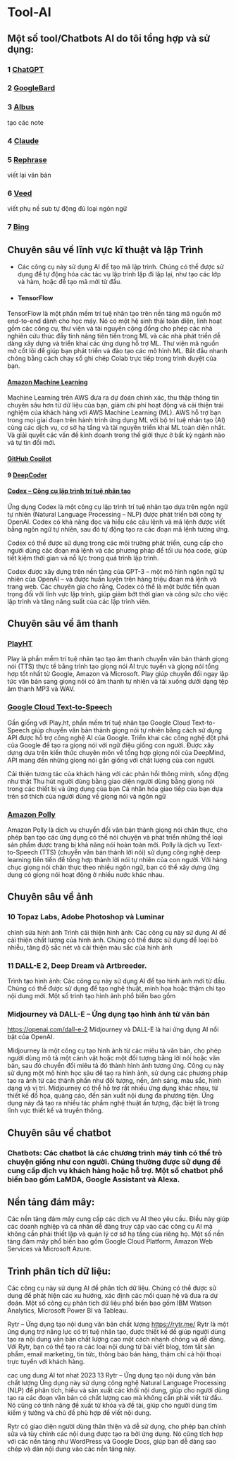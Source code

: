 
# Tool-AI

## Một số tool/Chatbots AI do tôi tổng hợp và sử dụng:

### 1 [ChatGPT](https://chat.openai.com/)
### 2 [GoogleBard](https://bard.google.com/chat?hl=en)
### 3 [Albus](https://beta.albus.org/)
tạo các note
### 4 [Claude](https://claude.ai/chat/)
### 5 [Rephrase](https://www.rephrase.info/vi/cong-cu-giai-thich)
viết lại văn bản
### 6 [Veed](https://www.veed.io/tools/audio-to-text/mp3-to-text)
viết phụ nề sub tự động đủ loại ngôn ngữ
### 7 [Bing](https://www.bing.com/new?form=MY0291&OCID=MY0291)

## Chuyên sâu về lĩnh vực kĩ thuật và lập Trình
- Các công cụ này sử dụng AI để tạo mã lập trình. Chúng có thể được sử dụng để tự động hóa các tác vụ lập trình lặp đi lặp lại, như tạo các lớp và hàm, hoặc để tạo mã mới từ đầu.
+ #### TensorFlow
TensorFlow là một phần mềm trí tuệ nhân tạo trên nền tảng mã nguồn mở end-to-end dành cho học máy. Nó có một hệ sinh thái toàn diện, linh hoạt gồm các công cụ, thư viện và tài nguyên cộng đồng cho phép các nhà nghiên cứu thúc đẩy tính năng tiên tiến trong ML và các nhà phát triển dễ dàng xây dựng và triển khai các ứng dụng hỗ trợ ML. Thư viện mã nguồn mở cốt lõi để giúp bạn phát triển và đào tạo các mô hình ML. Bắt đầu nhanh chóng bằng cách chạy sổ ghi chép Colab trực tiếp trong trình duyệt của bạn.
#### [Amazon Machine Learning](https://aws.amazon.com/vi/machine-learning/)
Machine Learning trên AWS đưa ra dự đoán chính xác, thu thập thông tin chuyên sâu hơn từ dữ liệu của bạn, giảm chi phí hoạt động và cải thiện trải nghiệm của khách hàng với AWS Machine Learning (ML). AWS hỗ trợ bạn trong mọi giai đoạn trên hành trình ứng dụng ML với bộ trí tuệ nhân tạo (AI) cùng các dịch vụ, cơ sở hạ tầng và tài nguyên triển khai ML toàn diện nhất. Và giải quyết các vấn đề kinh doanh trong thế giới thực ở bất kỳ ngành nào và tự tin đổi mới. 
#### [GitHub Copilot](https://github.com/features/copilot)
#### 9 [DeepCoder](https://www.deepcoder.io/)
#### [Codex – Công cụ lập trình trí tuệ nhân tạo](https://openai.com/blog/openai-codex)
Ứng dụng Codex là một công cụ lập trình trí tuệ nhân tạo dựa trên ngôn ngữ tự nhiên (Natural Language Processing – NLP) được phát triển bởi công ty OpenAI. Codex có khả năng đọc và hiểu các câu lệnh và mã lệnh được viết bằng ngôn ngữ tự nhiên, sau đó tự động tạo ra các đoạn mã lệnh tương ứng.

Codex có thể được sử dụng trong các môi trường phát triển, cung cấp cho người dùng các đoạn mã lệnh và các phương pháp để tối ưu hóa code, giúp tiết kiệm thời gian và nỗ lực trong quá trình lập trình. 

Codex được xây dựng trên nền tảng của GPT-3 – một mô hình ngôn ngữ tự nhiên của OpenAI – và được huấn luyện trên hàng triệu đoạn mã lệnh và trang web. Các chuyên gia cho rằng, Codex có thể là một bước tiến quan trọng đối với lĩnh vực lập trình, giúp giảm bớt thời gian và công sức cho việc lập trình và tăng năng suất của các lập trình viên.


## Chuyên sâu về âm thanh
### [PlayHT](https://play.ht/)
Play là phần mềm trí tuệ nhân tạo tạo âm thanh chuyển văn bản thành giọng nói (TTS) thực tế bằng trình tạo giọng nói AI trực tuyến và giọng nói tổng hợp tốt nhất từ Google, Amazon và Microsoft. Play giúp chuyển đổi ngay lập tức văn bản sang giọng nói có âm thanh tự nhiên và tải xuống dưới dạng tệp âm thanh MP3 và WAV. 
### [Google Cloud Text-to-Speech](https://cloud.google.com/text-to-speech?hl=vi)
Gần giống với Play.ht, phần mềm trí tuệ nhân tạo Google Cloud Text-to-Speech giúp chuyển văn bản thành giọng nói tự nhiên bằng cách sử dụng API được hỗ trợ công nghệ AI của Google. Triển khai các công nghệ đột phá của Google để tạo ra giọng nói với ngữ điệu giống con người. Được xây dựng dựa trên kiến ​​thức chuyên môn về tổng hợp giọng nói của DeepMind, API mang đến những giọng nói gần giống với chất lượng của con người.

Cải thiện tương tác của khách hàng với các phản hồi thông minh, sống động như thật
Thu hút người dùng bằng giao diện người dùng bằng giọng nói trong các thiết bị và ứng dụng của bạn
Cá nhân hóa giao tiếp của bạn dựa trên sở thích của người dùng về giọng nói và ngôn ngữ
### [Amazon Polly](https://aws.amazon.com/vi/polly/) 
Amazon Polly là dịch vụ chuyển đổi văn bản thành giọng nói chân thực, cho phép bạn tạo các ứng dụng có thể nói chuyện và phát triển những thể loại sản phẩm được trang bị khả năng nói hoàn toàn mới. Polly là dịch vụ Text-to-Speech (TTS) (chuyển văn bản thành lời nói) sử dụng công nghệ deep learning tiên tiến để tổng hợp thành lời nói tự nhiên của con người. Với hàng chục giọng nói chân thực theo nhiều ngôn ngữ, bạn có thể xây dựng ứng dụng có giọng nói hoạt động ở nhiều nước khác nhau.



## Chuyên sâu về ảnh
### 10 Topaz Labs, Adobe Photoshop và Luminar
chỉnh sửa hình ảnh
Trình cải thiện hình ảnh: Các công cụ này sử dụng AI để cải thiện chất lượng của hình ảnh. Chúng có thể được sử dụng để loại bỏ nhiễu, tăng độ sắc nét và cải thiện màu sắc của hình ảnh
### 11 DALL-E 2, Deep Dream và Artbreeder.
Trình tạo hình ảnh: Các công cụ này sử dụng AI để tạo hình ảnh mới từ đầu. Chúng có thể được sử dụng để tạo nghệ thuật, minh họa hoặc thậm chí tạo nội dung mới. Một số trình tạo hình ảnh phổ biến bao gồm 
### Midjourney và DALL-E – Ứng dụng tạo hình ảnh từ văn bản
https://openai.com/dall-e-2
Midjourney và DALL-E là hai ứng dụng AI nổi bật của OpenAI.

Midjourney là một công cụ tạo hình ảnh từ các miêu tả văn bản, cho phép người dùng mô tả một cảnh vật hoặc một đối tượng bằng lời nói hoặc văn bản, sau đó chuyển đổi miêu tả đó thành hình ảnh tương ứng. Công cụ này sử dụng một mô hình học sâu để tạo ra hình ảnh, sử dụng các phương pháp tạo ra ảnh từ các thành phần như đối tượng, nền, ánh sáng, màu sắc, hình dạng và vị trí. Midjourney có thể hỗ trợ rất nhiều ứng dụng khác nhau, từ thiết kế đồ họa, quảng cáo, đến sản xuất nội dung đa phương tiện.
Ứng dụng này đã tạo ra nhiều tác phẩm nghệ thuật ấn tượng, đặc biệt là trong lĩnh vực thiết kế và truyền thông.
## Chuyên sâu về chatbot
### Chatbots: Các chatbot là các chương trình máy tính có thể trò chuyện giống như con người. Chúng thường được sử dụng để cung cấp dịch vụ khách hàng hoặc hỗ trợ. Một số chatbot phổ biến bao gồm LaMDA, Google Assistant và Alexa.
## Nền tảng đám mây: 
Các nền tảng đám mây cung cấp các dịch vụ AI theo yêu cầu. Điều này giúp các doanh nghiệp và cá nhân dễ dàng truy cập vào các công cụ AI mà không cần phải thiết lập và quản lý cơ sở hạ tầng của riêng họ. Một số nền tảng đám mây phổ biến bao gồm Google Cloud Platform, Amazon Web Services và Microsoft Azure.
## Trình phân tích dữ liệu:
 Các công cụ này sử dụng AI để phân tích dữ liệu. Chúng có thể được sử dụng để phát hiện các xu hướng, xác định các mối quan hệ và đưa ra dự đoán. Một số công cụ phân tích dữ liệu phổ biến bao gồm IBM Watson Analytics, Microsoft Power BI và Tableau.





Rytr – Ứng dụng tạo nội dung văn bản chất lượng
https://rytr.me/
Rytr là một ứng dụng trợ năng lực có trí tuệ nhân tạo, được thiết kế để giúp người dùng tạo ra nội dung văn bản chất lượng cao một cách nhanh chóng và dễ dàng. Với Rytr, bạn có thể tạo ra các loại nội dung từ bài viết blog, tóm tắt sản phẩm, email marketing, tin tức, thông báo bán hàng, thậm chí cả hội thoại trực tuyến với khách hàng.

cac ung dung AI tot nhat 2023 13
Rytr – Ứng dụng tạo nội dung văn bản chất lượng
Ứng dụng này sử dụng công nghệ Natural Language Processing (NLP) để phân tích, hiểu và sản xuất các khối nội dung, giúp cho người dùng tạo ra các đoạn văn bản có chất lượng cao mà không cần phải viết từ đầu. Nó cũng có tính năng đề xuất từ khóa và đề tài, giúp cho người dùng tìm kiếm ý tưởng và chủ đề phù hợp để viết nội dung.

Rytr có giao diện người dùng thân thiện và dễ sử dụng, cho phép bạn chỉnh sửa và tùy chỉnh các nội dung được tạo ra bởi ứng dụng. Nó cũng tích hợp với các nền tảng như WordPress và Google Docs, giúp bạn dễ dàng sao chép và dán nội dung vào các nền tảng này.


